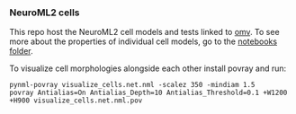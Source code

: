 ### NeuroML2 cells

This repo host the NeuroML2 cell models and tests linked to [omv](https://github.com/OpenSourceBrain/osb-model-validation). To see more about the properties of individual cell models, go to the [notebooks folder](https://github.com/mbezaire/ca1/tree/development/NeuroML2/notebooks).

To visualize cell morphologies alongside each other install povray and run:

    pynml-povray visualize_cells.net.nml -scalez 350 -mindiam 1.5
    povray Antialias=On Antialias_Depth=10 Antialias_Threshold=0.1 +W1200 +H900 visualize_cells.net.nml.pov
